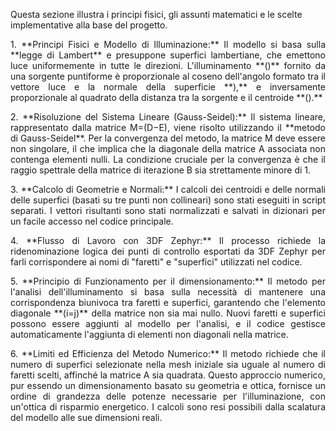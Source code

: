 
Questa sezione illustra i principi fisici, gli assunti matematici e le scelte implementative alla base del progetto.

<div style="text-align: justify;">
1. **Principi Fisici e Modello di Illuminazione:** Il modello si basa sulla **legge di Lambert** e presuppone superfici lambertiane, che emettono luce uniformemente in tutte le direzioni. L'illuminamento **()** fornito da una sorgente puntiforme è proporzionale al coseno dell'angolo formato tra il vettore luce e la normale della superficie **),** e inversamente proporzionale al quadrato della distanza tra la sorgente e il centroide **().**
</div>

<p style="text-align: justify;">
2. **Risoluzione del Sistema Lineare (Gauss-Seidel):** Il sistema lineare, rappresentato dalla matrice M=(D−E), viene risolto utilizzando il **metodo di Gauss-Seidel**. Per la convergenza del metodo, la matrice M deve essere non singolare, il che implica che la diagonale della matrice A associata non contenga elementi nulli. La condizione cruciale per la convergenza è che il raggio spettrale della matrice di iterazione B sia strettamente minore di 1.
</p>

<p style="text-align: justify;">
3. **Calcolo di Geometrie e Normali:** I calcoli dei centroidi e delle normali delle superfici (basati su tre punti non collineari) sono stati eseguiti in script separati. I vettori risultanti sono stati normalizzati e salvati in dizionari per un facile accesso nel codice principale.
</p>

<p style="text-align: justify;">
4. **Flusso di Lavoro con 3DF Zephyr:** Il processo richiede la ridenominazione logica dei punti di controllo esportati da 3DF Zephyr per farli corrispondere ai nomi di "faretti" e "superfici" utilizzati nel codice.
</p>

<p style="text-align: justify;">
5. **Principio di Funzionamento per il dimensionamento:** Il metodo per l'analisi dell'illuminamento si basa sulla necessità di mantenere una corrispondenza biunivoca tra faretti e superfici, garantendo che l'elemento diagonale **(i=j)** della matrice non sia mai nullo. Nuovi faretti e superfici possono essere aggiunti al modello per l'analisi, e il codice gestisce automaticamente l'aggiunta di elementi non diagonali nella matrice.
</p>

<p style="text-align: justify;">
6. **Limiti ed Efficienza del Metodo Numerico:** Il metodo richiede che il numero di superfici selezionate nella mesh iniziale sia uguale al numero di faretti scelti, affinché la matrice A sia quadrata. Questo approccio numerico, pur essendo un dimensionamento basato su geometria e ottica, fornisce un ordine di grandezza delle potenze necessarie per l'illuminazione, con un'ottica di risparmio energetico. I calcoli sono resi possibili dalla scalatura del modello alle sue dimensioni reali.
</p>



